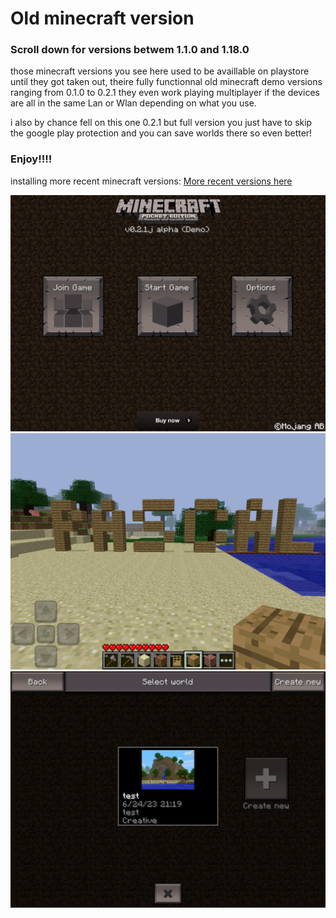 # Old minecraft version

### Scroll down for versions betwem 1.1.0 and 1.18.0

those minecraft versions you see here used to be availlable on playstore until they got taken out, theire fully functionnal old minecraft demo versions ranging from 0.1.0 to 0.2.1 they even work playing multiplayer if the devices are all in the same Lan or Wlan depending on what you use.

i also by chance fell on this one 0.2.1 but full version
you just have to skip the google play protection and you can save worlds there so even better!

### Enjoy!!!!

installing more recent minecraft versions:
[More recent versions here](https://www.dropbox.com/scl/fo/5e20ogpk2o55wp57tifzm/h?dl=0&rlkey=0b2c8n8ydss36ozkjphf4ad8v)

![Minecraft old](Images/title.jpg)
![Minecraft old](Images/pascal.jpg)
![Minecraft old](Images/fullversion.jpg)


